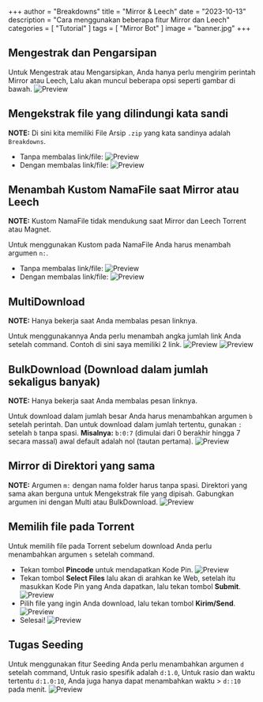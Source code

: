 +++
author = "Breakdowns"
title = "Mirror & Leech"
date = "2023-10-13"
description = "Cara menggunakan beberapa fitur Mirror dan Leech"
categories = [
    "Tutorial"
]
tags = [
    "Mirror Bot"
]
image = "banner.jpg"
+++

## Mengestrak dan Pengarsipan
Untuk Mengestrak atau Mengarsipkan, Anda hanya perlu mengirim perintah Mirror atau Leech, Lalu akan muncul beberapa opsi seperti gambar di bawah.
![Preview](extract-archive.jpg)

## Mengekstrak file yang dilindungi kata sandi
**NOTE:** Di sini kita memiliki File Arsip `.zip` yang kata sandinya adalah `Breakdowns`.
- Tanpa membalas link/file:
![Preview](extract-protected-pw-without-reply.jpg)
- Dengan membalas link/file:
![Preview](extract-protected-pw-with-reply.jpg)

## Menambah Kustom NamaFile saat Mirror atau Leech
**NOTE:** Kustom NamaFile tidak mendukung saat Mirror dan Leech Torrent atau Magnet.

Untuk menggunakan Kustom pada NamaFile Anda harus menambah argumen `n:`.
- Tanpa membalas link/file:
![Preview](custom-filename-without-reply.jpg)
- Dengan membalas link/file:
![Preview](custom-filename-with-reply.jpg)

## MultiDownload
**NOTE:** Hanya bekerja saat Anda membalas pesan linknya.

Untuk menggunakannya Anda perlu menambah angka jumlah link Anda setelah command. Contoh di sini saya memiliki 2 link.
![Preview](multidownload-1.jpg)
![Preview](multidownload-2.jpg)

## BulkDownload (Download dalam jumlah sekaligus banyak)
**NOTE:** Hanya bekerja saat Anda membalas pesan linknya.

Untuk download dalam jumlah besar Anda harus menambahkan argumen `b` setelah perintah. Dan untuk download dalam jumlah tertentu, gunakan `:` setelah `b` tanpa spasi. 
**Misalnya:** `b:0:7` (dimulai dari 0 berakhir hingga 7 secara massal) awal default adalah nol (tautan pertama).
![Preview](bulkdownload.jpg)

## Mirror di Direktori yang sama
**NOTE:** Argumen `m:` dengan nama folder harus tanpa spasi. 
Direktori yang sama akan berguna untuk Mengekstrak file yang dipisah. 
Gabungkan argumen ini dengan Multi atau BulkDownload.
![Preview](mirror-same-directory.jpg)

## Memilih file pada Torrent
Untuk memilih file pada Torrent sebelum download Anda perlu menambahkan argumen `s` setelah command.
- Tekan tombol **Pincode** untuk mendapatkan Kode Pin.
![Preview](torrentselect-pincode.jpg)
- Tekan tombol **Select Files** lalu akan di arahkan ke Web, setelah itu masukkan Kode Pin yang Anda dapatkan, lalu tekan tombol **Submit**.
![Preview](torrentselect-enterpin.jpg)
- Pilih file yang ingin Anda download, lalu tekan tombol **Kirim/Send**.
![Preview](torrentselect-selectfile.jpg)
- Selesai!
![Preview](torrentselect-done.jpg)

## Tugas Seeding
Untuk menggunakan fitur Seeding Anda perlu menambahkan argumen `d` setelah command, Untuk rasio spesifik adalah `d:1.0`, Untuk rasio dan waktu tertentu `d:1.0:10`, Anda juga hanya dapat menambahkan waktu > `d::10` pada menit.
![Preview](seeding-task.jpg)
